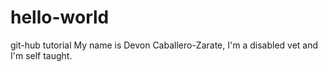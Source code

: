 # hello-world
git-hub tutorial
My name is Devon Caballero-Zarate, I'm a disabled vet and I'm self taught.
